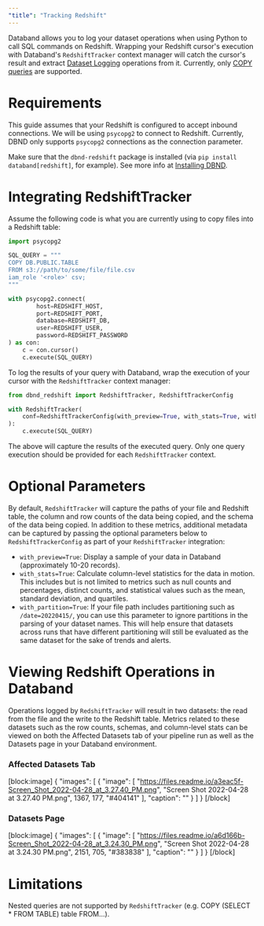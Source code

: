 ```yaml
---
"title": "Tracking Redshift"
---
```

Databand allows you to log your dataset operations when using Python to call SQL commands on Redshift. Wrapping your Redshift cursor's execution with Databand's `RedshiftTracker` context manager will catch the cursor's result and extract [Dataset Logging](doc:dataset-logging)  operations from it. Currently, only [COPY queries](https://docs.aws.amazon.com/redshift/latest/dg/r_COPY.html) are supported.

# Requirements
This guide assumes that your Redshift is configured to accept inbound connections. We will be using `psycopg2` to connect to Redshift.  Currently, DBND only supports `psycopg2` connections as the connection parameter.

Make sure that the `dbnd-redshift` package is installed (via `pip install databand[redshift]`, for example). See more info at [Installing DBND](doc:installing-dbnd).


# Integrating RedshiftTracker

Assume the following code is what you are currently using to copy files into a Redshift table:

<!-- noqa -->
```python
import psycopg2

SQL_QUERY = """
COPY DB.PUBLIC.TABLE
FROM s3://path/to/some/file/file.csv
iam_role '<role>' csv;
"""

with psycopg2.connect(
        host=REDSHIFT_HOST,
        port=REDSHIFT_PORT,
        database=REDSHIFT_DB,
        user=REDSHIFT_USER,
        password=REDSHIFT_PASSWORD
) as con:
    c = con.cursor()
    c.execute(SQL_QUERY)
```

To log the results of your query with Databand, wrap the execution of your cursor with the `RedshiftTracker` context manager:

<!-- noqa -->
```python
from dbnd_redshift import RedshiftTracker, RedshiftTrackerConfig

with RedshiftTracker(
    conf=RedshiftTrackerConfig(with_preview=True, with_stats=True, with_schema=True)
):
    c.execute(SQL_QUERY)
```

The above will capture the results of the executed query. Only one query execution should be provided for each `RedshiftTracker` context.

# Optional Parameters
By default, `RedshiftTracker` will capture the paths of your file and Redshift table, the column and row counts of the data being copied, and the schema of the data being copied. In addition to these metrics, additional metadata can be captured by passing the optional parameters below to `RedshiftTrackerConfig` as part of your `RedshiftTracker` integration:
* `with_preview=True`: Display a sample of your data in Databand (approximately 10-20 records).
* `with_stats=True`: Calculate column-level statistics for the data in motion. This includes but is not limited to metrics such as null counts and percentages, distinct counts, and statistical values such as the mean, standard deviation, and quartiles.
* `with_partition=True`: If your file path includes partitioning such as `/date=20220415/`, you can use this parameter to ignore partitions in the parsing of your dataset names. This will help ensure that datasets across runs that have different partitioning will still be evaluated as the same dataset for the sake of trends and alerts.

# Viewing Redshift Operations in Databand
Operations logged by `RedshiftTracker` will result in two datasets: the read from the file and the write to the Redshift table. Metrics related to these datasets such as the row counts, schemas, and column-level stats can be viewed on both the Affected Datasets tab of your pipeline run as well as the Datasets page in your Databand environment.

### Affected Datasets Tab
[block:image]
{
  "images": [
    {
      "image": [
        "https://files.readme.io/a3eac5f-Screen_Shot_2022-04-28_at_3.27.40_PM.png",
        "Screen Shot 2022-04-28 at 3.27.40 PM.png",
        1367,
        177,
        "#404141"
      ],
      "caption": ""
    }
  ]
}
[/block]
### Datasets Page
[block:image]
{
  "images": [
    {
      "image": [
        "https://files.readme.io/a6d166b-Screen_Shot_2022-04-28_at_3.24.30_PM.png",
        "Screen Shot 2022-04-28 at 3.24.30 PM.png",
        2151,
        705,
        "#383838"
      ],
      "caption": ""
    }
  ]
}
[/block]
# Limitations
Nested queries are not supported by `RedshiftTracker` (e.g. COPY (SELECT * FROM TABLE) table FROM...).
